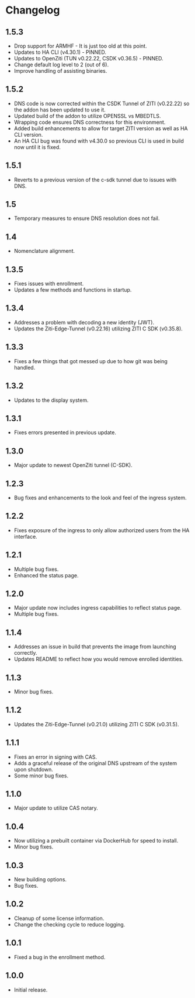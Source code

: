 # Changelog

## 1.5.3

- Drop support for ARMHF - It is just too old at this point.
- Updates to HA CLI (v4.30.1) - PINNED.
- Updates to OpenZiti (TUN v0.22.22, CSDK v0.36.5) - PINNED.
- Change default log level to 2 (out of 6).
- Improve handling of assisting binaries.

## 1.5.2

- DNS code is now corrected within the CSDK Tunnel of ZITI (v0.22.22) so the addon has been updated to use it.
- Updated build of the addon to utilize OPENSSL vs MBEDTLS.
- Wrapping code ensures DNS correctness for this environment.
- Added build enhancements to allow for target ZITI version as well as HA CLI version.
- An HA CLI bug was found with v4.30.0 so previous CLI is used in build now until it is fixed.

## 1.5.1

- Reverts to a previous version of the c-sdk tunnel due to issues with DNS.

## 1.5

- Temporary measures to ensure DNS resolution does not fail.

## 1.4

- Nomenclature alignment.

## 1.3.5

- Fixes issues with enrollment.
- Updates a few methods and functions in startup.

## 1.3.4

- Addresses a problem with decoding a new identity (JWT).
- Updates the Ziti-Edge-Tunnel (v0.22.16) utilizing ZITI C SDK (v0.35.8).

## 1.3.3

- Fixes a few things that got messed up due to how git was being handled.

## 1.3.2

- Updates to the display system.

## 1.3.1

- Fixes errors presented in previous update.

## 1.3.0

- Major update to newest OpenZiti tunnel (C-SDK).

## 1.2.3

- Bug fixes and enhancements to the look and feel of the ingress system.

## 1.2.2

- Fixes exposure of the ingress to only allow authorized users from the HA interface.

## 1.2.1

- Multiple bug fixes.
- Enhanced the status page.

## 1.2.0

- Major update now includes ingress capabilities to reflect status page.
- Multiple bug fixes.

## 1.1.4

- Addresses an issue in build that prevents the image from launching correctly.
- Updates README to reflect how you would remove enrolled identities.

## 1.1.3

- Minor bug fixes.

## 1.1.2

- Updates the Ziti-Edge-Tunnel (v0.21.0) utilizing ZITI C SDK (v0.31.5).

## 1.1.1

- Fixes an error in signing with CAS.
- Adds a graceful release of the original DNS upstream of the system upon shutdown.
- Some minor bug fixes.

## 1.1.0

- Major update to utilize CAS notary.

## 1.0.4

- Now utilizing a prebuilt container via DockerHub for speed to install.
- Minor bug fixes.

## 1.0.3

- New building options.
- Bug fixes.

## 1.0.2

- Cleanup of some license information.
- Change the checking cycle to reduce logging.

## 1.0.1

- Fixed a bug in the enrollment method.

## 1.0.0

- Initial release.
